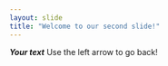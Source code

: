 ```yaml
---
layout: slide
title: "Welcome to our second slide!"
---
```

**_Your text_**
Use the left arrow to go back!
